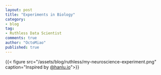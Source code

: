 ```yaml
---
layout: post
title: "Experiments in Biology"
category:
- blog
tag:
- Ruthless Data Scientist
comments: true
author: "OctoMiao"
published: true
---
```




{{< figure src="/assets/blog/ruthless/my-neuroscience-experiment.png" caption="Inspired by [@hanlu.io](http://hanlu.io)">}}

